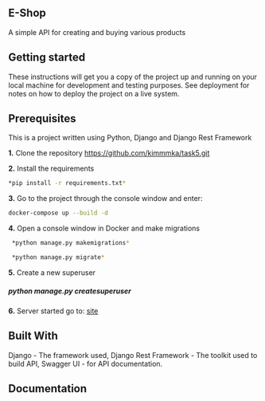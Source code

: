 ## E-Shop
A simple API for creating and buying various products

## Getting started
These instructions will get you a copy of the project up and running on your local machine for development and testing purposes. See deployment for notes on how to deploy the project on a live system.

## Prerequisites
This is a project written using Python, Django and Django Rest Framework

**1.** Clone the repository
https://github.com/kimmmka/task5.git

**2.** Install the requirements

```sh
*pip install -r requirements.txt* 
```

**3.** Go to the project through the console window and enter: 
```sh
docker-compose up --build -d

```

**4.** Open a console window in Docker and make migrations
```sh
 *python manage.py makemigrations*

 *python manage.py migrate*
```

**5.** Create a new superuser

##### *python manage.py createsuperuser*

**6.** Server started
go to: [site](http://127.0.0.1:8000/admin/course)

## Built With

Django - The framework used, Django Rest Framework - The toolkit used to build API, Swagger UI - for API documentation.

## Documentation
